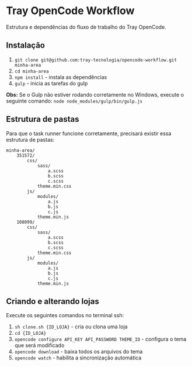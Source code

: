 # Tray OpenCode Workflow

Estrutura e dependências do fluxo de trabalho do Tray OpenCode.

## Instalação

1. `git clone git@github.com:tray-tecnologia/opencode-workflow.git minha-area`
2. `cd minha-area`
3. `npm install` - instala as dependências
4. `gulp` - inicia as tarefas do gulp

**Obs:** Se o Gulp não estiver rodando corretamente no Windows, execute o seguinte comando: `node node_modules/gulp/bin/gulp.js`

## Estrutura de pastas

Para que o task runner funcione corretamente, precisará existir essa estrutura de pastas:

    minha-area/
        351572/
            css/
                sass/
                    a.scss
                    b.scss
                    c.scss
                theme.min.css
            js/
                modules/
                    a.js
                    b.js
                    c.js
                theme.min.js
        108099/
            css/
                sass/
                    a.scss
                    b.scss
                    c.scss
                theme.min.css
            js/
                modules/
                    a.js
                    b.js
                    c.js
                theme.min.js

## Criando e alterando lojas
Execute os seguintes comandos no terminal ssh:

1. `sh clone.sh {ID_LOJA}` - cria ou clona uma loja
2. `cd {ID_LOJA}`
3. `opencode configure API_KEY API_PASSWORD THEME_ID` - configura o tema que será modificado
4. `opencode download` - baixa todos os arquivos do tema
5. `opencode watch` - habilita a sincronização automática
